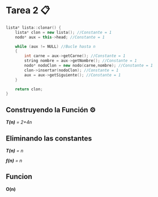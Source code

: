 # Tarea 2 📋
```C++
lista* lista::clonar() {
    lista* clon = new lista(); //Constante = 1
    nodo* aux = this->head; //Constante = 1

    while (aux != NULL) //Bucle hasta n
    {
        int carne = aux->getCarne(); //Constante = 1
        string nombre = aux->getNombre(); //Constante = 1
        nodo* nodoClon = new nodo(carne,nombre); //Constante = 1
        clon->insertar(nodoClon); //Constante = 1
        aux = aux->getSiguiente(); //Constante = 1
    }

    return clon;
}
```
## Construyendo la Función ⚙️
_**T(n)** = 2+4n_
## Eliminando las constantes
_**T(n)** = n_

_**f(n)** = n_
## Funcion
**O(n)**
